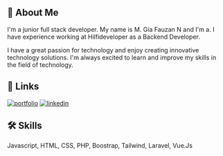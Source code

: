 
## 🚀 About Me
I'm a junior full stack developer. 
My name is M. Gia Fauzan N and I'm a. I have experience working at Hilfideveloper as a Backend Developer.

I have a great passion for technology and enjoy creating innovative technology solutions. I'm always excited to learn and improve my skills in the field of technology.


## 🔗 Links
[![portfolio](https://img.shields.io/badge/my_portfolio-000?style=for-the-badge&logo=ko-fi&logoColor=white)](https://giafn.github.io/)
[![linkedin](https://img.shields.io/badge/linkedin-0A66C2?style=for-the-badge&logo=linkedin&logoColor=white)](https://www.linkedin.com/in/gia-fauzan-54a64b21b/)


## 🛠 Skills
Javascript, HTML, CSS, PHP, Boostrap, Tailwind, Laravel, Vue.Js 

